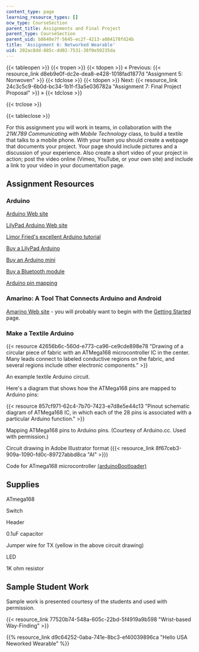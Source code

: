 ```yaml
---
content_type: page
learning_resource_types: []
ocw_type: CourseSection
parent_title: Assignments and Final Project
parent_type: CourseSection
parent_uid: b8640e7f-5645-ec2f-4213-a084178fd24b
title: 'Assignment 6: Networked Wearable'
uid: 202ac8dd-885c-dd02-7531-38f0e50235da
---
```


{{< tableopen >}}
{{< tropen >}}
{{< tdopen >}}
« Previous: {{< resource_link d8eb9e0f-dc2e-dea8-e428-1018fad1877d "Assignment 5: Nonwoven" >}}
{{< tdclose >}}
{{< tdopen >}}
Next: {{< resource_link 24c3c5c9-6b0d-bc34-1b1f-f3a5e036782a "Assignment 7: Final Project Proposal" >}} »
{{< tdclose >}}

{{< trclose >}}

{{< tableclose >}}

For this assignment you will work in teams, in collaboration with the _21W.789 Communicating with Mobile Technology_ class, to build a textile that talks to a mobile phone. With your team you should create a webpage that documents your project. Your page should include pictures and a discussion of your experience. Also create a short video of your project in action; post the video online (Vimeo, YouTube, or your own site) and include a link to your video in your documentation page.

Assignment Resources
--------------------

### Arduino

[Arduino Web site](http://arduino.cc/)

[LilyPad Arduino Web site](https://www.arduino.cc/en/Main/ArduinoBoardLilyPad/)

[Limor Fried's excellent Arduino tutorial](http://www.ladyada.net/learn/arduino/)

[Buy a LilyPad Arduino](http://www.sparkfun.com/commerce/categories.php?c=135)

[Buy an Arduino mini](http://www.sparkfun.com/commerce/product_info.php?products_id=9220)

[Buy a Bluetooth module](http://www.sparkfun.com/commerce/product_info.php?products_id=9358)

[Arduino pin mapping](http://www.arduino.cc/en/Hacking/PinMapping)

### Amarino: A Tool That Connects Arduino and Android

[Amarino Web site](http://www.amarino-toolkit.net/) - you will probably want to begin with the [Getting Started](http://www.amarino-toolkit.net/index.php/getting-started.html) page.

### Make a Textile Arduino

{{< resource 42656b6c-560d-e773-ca96-ce9cde898e78 "Drawing of a circular piece of fabric with an ATMega168 microcontroller IC in the center. Many leads connect to labeled conductive regions on the fabric, and several regions include other electronic components." >}}

An example textile Arduino circuit.

Here's a diagram that shows how the ATMega168 pins are mapped to Arduino pins:

{{< resource 857cf971-62c4-7b70-7423-e7d8e5e44c13 "Pinout schematic diagram of ATMega168 IC, in which each of the 28 pins is associated with a particular Arduino function." >}}

Mapping ATMega168 pins to Arduino pins. (Courtesy of Arduino.cc. Used with permission.)

Circuit drawing in Adobe Illustrator format ({{< resource_link 8f67ceb3-909a-1090-fd0c-89727abbd8ca "AI" >}})

Code for ATmega168 microcontroller [(arduinoBootloader)](https://arduinobootloader.readthedocs.io/en/latest/index.html) 

Supplies
--------

ATmega168

Switch

Header

0.1uF capacitor

Jumper wire for TX (yellow in the above circuit drawing)

LED

1K ohm resistor

Sample Student Work
-------------------

Sample work is presented courtesy of the students and used with permission.

{{< resource_link 77520b74-548a-605c-22bd-5f4919a9b598 "Wrist-based Way-Finding" >}}

{{% resource_link d9c64252-0aba-741e-8bc3-ef40039896ca "Hello USA Neworked Wearable" %}}